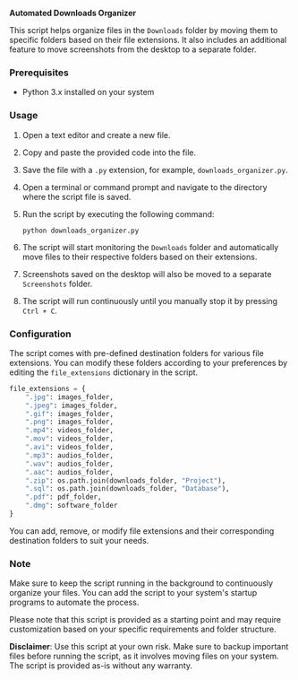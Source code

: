 **Automated Downloads Organizer**

This script helps organize files in the `Downloads` folder by moving them to specific folders based on their file extensions. It also includes an additional feature to move screenshots from the desktop to a separate folder.

### Prerequisites

- Python 3.x installed on your system

### Usage

1. Open a text editor and create a new file.

2. Copy and paste the provided code into the file.

3. Save the file with a `.py` extension, for example, `downloads_organizer.py`.

4. Open a terminal or command prompt and navigate to the directory where the script file is saved.

5. Run the script by executing the following command:

   ```shell
   python downloads_organizer.py
   ```

6. The script will start monitoring the `Downloads` folder and automatically move files to their respective folders based on their extensions.

7. Screenshots saved on the desktop will also be moved to a separate `Screenshots` folder.

8. The script will run continuously until you manually stop it by pressing `Ctrl + C`.

### Configuration

The script comes with pre-defined destination folders for various file extensions. You can modify these folders according to your preferences by editing the `file_extensions` dictionary in the script.

```python
file_extensions = {
    ".jpg": images_folder,
    ".jpeg": images_folder,
    ".gif": images_folder,
    ".png": images_folder,
    ".mp4": videos_folder,
    ".mov": videos_folder,
    ".avi": videos_folder,
    ".mp3": audios_folder,
    ".wav": audios_folder,
    ".aac": audios_folder,
    ".zip": os.path.join(downloads_folder, "Project"),
    ".sql": os.path.join(downloads_folder, "Database"),
    ".pdf": pdf_folder,
    ".dmg": software_folder
}
```

You can add, remove, or modify file extensions and their corresponding destination folders to suit your needs.

### Note

Make sure to keep the script running in the background to continuously organize your files. You can add the script to your system's startup programs to automate the process.

Please note that this script is provided as a starting point and may require customization based on your specific requirements and folder structure.

**Disclaimer**: Use this script at your own risk. Make sure to backup important files before running the script, as it involves moving files on your system. The script is provided as-is without any warranty.

